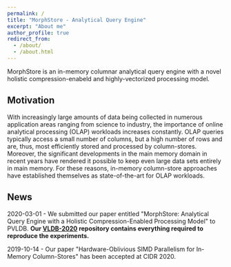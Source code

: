 ```yaml
---
permalink: /
title: "MorphStore - Analytical Query Engine"
excerpt: "About me"
author_profile: true
redirect_from: 
  - /about/
  - /about.html
---
```


MorphStore is an in-memory columnar analytical query engine with a novel holistic compression-enabeld and highly-vectorized processing model. 

## Motivation
With increasingly large amounts of data being collected in numerous application areas ranging from science to industry, the importance of online analytical processing (OLAP) workloads increases constantly. OLAP queries typically access a small number of columns, but a high number of rows and are, thus, most efficiently stored and processed by column-stores. Moreover, the significant developments in the main memory domain in recent years have rendered it possible to keep even large data sets entirely in main memory. For these reasons, in-memory column-store approaches have established themselves as state-of-the-art for OLAP workloads. 

## News
2020-03-01 - We submitted our paper entitled "MorphStore: Analytical Query Engine with a Holistic Compression-Enabled Processing Model" to PVLDB. **Our [VLDB-2020](https://github.com/MorphStore/VLDB-2020) repository contains everything required to reproduce the experiments.**

2019-10-14 - Our paper "Hardware-Oblivious SIMD Parallelism for In-Memory Column-Stores" has been accepted at CIDR 2020.
